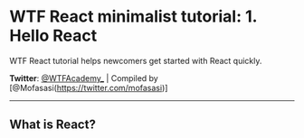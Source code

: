 # WTF React minimalist tutorial: 1. Hello React

WTF React tutorial helps newcomers get started with React quickly.

**Twitter**: [@WTFAcademy_](https://twitter.com/WTFAcademy_) | Compiled by [@Mofasasi(https://twitter.com/mofasasi)]

---

## What is React?

